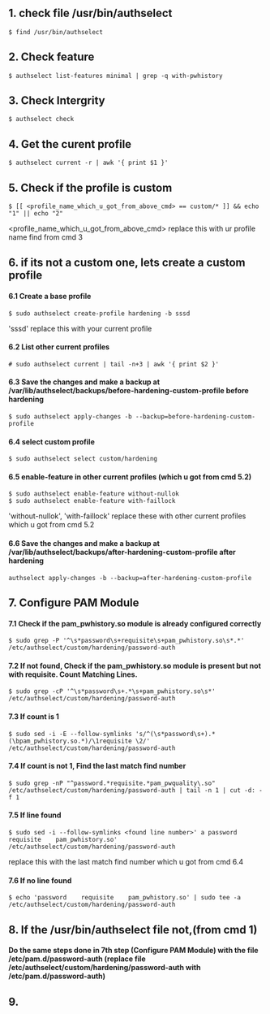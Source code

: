 ## 1. check file /usr/bin/authselect
    $ find /usr/bin/authselect

## 2. Check feature
    $ authselect list-features minimal | grep -q with-pwhistory

## 3. Check Intergrity
    $ authselect check

## 4. Get the curent profile
    $ authselect current -r | awk '{ print $1 }'

## 5. Check if the profile is custom
    $ [[ <profile_name_which_u_got_from_above_cmd> == custom/* ]] && echo "1" || echo "2"

<profile_name_which_u_got_from_above_cmd> replace this with ur profile name find from cmd 3

## 6. if its not a custom one, lets create a custom profile
#### 6.1 Create a base profile
    $ sudo authselect create-profile hardening -b sssd

'sssd' replace this with your current profile

#### 6.2 List other current profiles
    # sudo authselect current | tail -n+3 | awk '{ print $2 }'

#### 6.3 Save the changes and make a backup at /var/lib/authselect/backups/before-hardening-custom-profile before hardening
    $ sudo authselect apply-changes -b --backup=before-hardening-custom-profile

#### 6.4 select custom profile
    $ sudo authselect select custom/hardening

#### 6.5 enable-feature in other current profiles (which u got from cmd 5.2)
    $ sudo authselect enable-feature without-nullok
    $ sudo authselect enable-feature with-faillock

'without-nullok', 'with-faillock' replace these with other current profiles which u got from cmd 5.2

#### 6.6 Save the changes and make a backup at /var/lib/authselect/backups/after-hardening-custom-profile after hardening
    authselect apply-changes -b --backup=after-hardening-custom-profile

## 7. Configure PAM Module
#### 7.1 Check if the pam_pwhistory.so module is already configured correctly
    $ sudo grep -P '^\s*password\s+requisite\s+pam_pwhistory.so\s*.*' /etc/authselect/custom/hardening/password-auth

#### 7.2 If not found, Check if the pam_pwhistory.so module is present but not with requisite. Count Matching Lines.
    $ sudo grep -cP '^\s*password\s+.*\s+pam_pwhistory.so\s*' /etc/authselect/custom/hardening/password-auth

#### 7.3 If count is 1
    $ sudo sed -i -E --follow-symlinks 's/^(\s*password\s+).*(\bpam_pwhistory.so.*)/\1requisite \2/' /etc/authselect/custom/hardening/password-auth

#### 7.4 If count is not 1, Find the last match find number
    $ sudo grep -nP "^password.*requisite.*pam_pwquality\.so" /etc/authselect/custom/hardening/password-auth | tail -n 1 | cut -d: -f 1

#### 7.5 If line found
    $ sudo sed -i --follow-symlinks <found line number>' a password     requisite    pam_pwhistory.so' /etc/authselect/custom/hardening/password-auth

<found line number> replace this with the last match find number which u got from cmd 6.4
  
#### 7.6 If no line found
    $ echo 'password    requisite    pam_pwhistory.so' | sudo tee -a /etc/authselect/custom/hardening/password-auth

## 8. If the /usr/bin/authselect file not,(from cmd 1)
 #### Do the same steps done in 7th step (Configure PAM Module) with the file /etc/pam.d/password-auth (replace file /etc/authselect/custom/hardening/password-auth with /etc/pam.d/password-auth)

## 9. 
